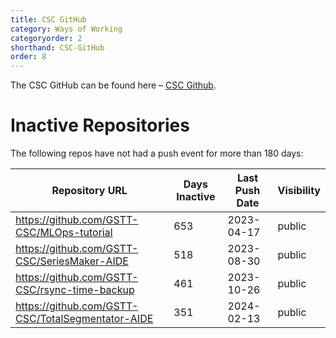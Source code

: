```yaml
---
title: CSC GitHub
category: Ways of Working
categoryorder: 2
shorthand: CSC-GitHub
order: 8
---
```


The CSC GitHub can be found here – <a href="https://github.com/GSTT-CSC/">CSC Github</a>.

# Inactive Repositories

The following repos have not had a push event for more than 180 days:

| Repository URL | Days Inactive | Last Push Date | Visibility |
| --- | --- | --- | --- |
| https://github.com/GSTT-CSC/MLOps-tutorial | 653 | 2023-04-17 | public |
| https://github.com/GSTT-CSC/SeriesMaker-AIDE | 518 | 2023-08-30 | public |
| https://github.com/GSTT-CSC/rsync-time-backup | 461 | 2023-10-26 | public |
| https://github.com/GSTT-CSC/TotalSegmentator-AIDE | 351 | 2024-02-13 | public |
